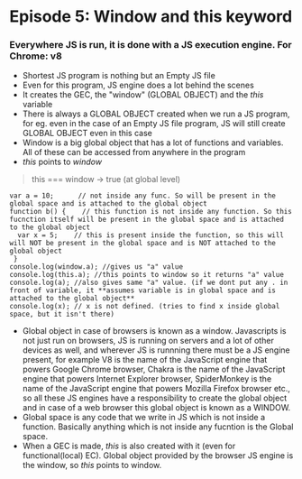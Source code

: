 # Episode 5: Window and this keyword

### Everywhere JS is run, it is done with a JS execution engine. For Chrome: v8

- Shortest JS program is nothing but an Empty JS file
- Even for this program, JS engine does a lot behind the scenes
- It creates the GEC, the "window" (GLOBAL OBJECT) and the *this* variable
- There is always a GLOBAL OBJECT created when we run a JS program, for eg. even in the case of an Empty JS file program, JS will still create GLOBAL OBJECT even in this case
- Window is a big global object that has a lot of functions and variables. All of these can be accessed from anywhere in the program
- *this* points to *window*
> this === window -> true (at global level)
```
var a = 10;      // not inside any func. So will be present in the global space and is attached to the global object
function b() {    // this function is not inside any function. So this fucnction itself will be present in the global space and is attached to the global object
  var x = 5;    // this is present inside the function, so this will will NOT be present in the global space and is NOT attached to the global object
 }
console.log(window.a); //gives us "a" value
console.log(this.a); //this points to window so it returns "a" value
console.log(a); //also gives same "a" value. (if we dont put any . in front of variable, it **assumes variable is in global space and is attached to the global object**
console.log(x); // x is not defined. (tries to find x inside global space, but it isn't there) 
```
- Global object in case of browsers is known as a window. Javascripts is not just run on browsers, JS is running on servers and a lot of other devices as well, and wherever JS is runnning there must be a JS engine present, for example V8 is the name of the JavaScript engine that powers Google Chrome browser, Chakra is the name of the JavaScript engine that powers Internet Explorer browser, SpiderMonkey is the name of the JavaScript engine that powers Mozilla Firefox browser etc., so all these JS engines have a responsibility to create the global object and  in case of a web browser this global object is known as a WINDOW.
- Global space is any code that we write in JS which is not inside a function. Basically anything which is not inside any fucntion is the Global space. 
- When a GEC is made, *this* is also created with it (even for functional(local) EC). Global object provided by the browser JS engine is the window, so *this* points to window.
